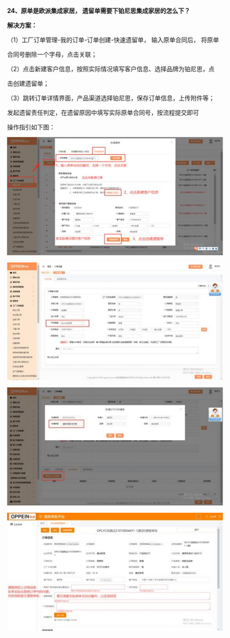 <a name="bookmark24"></a>**24、原单是欧派集成家居， 遗留单需要下铂尼思集成家居的怎么下？**

**解决方案：**

（1）工厂订单管理-我的订单-订单创建-快速遗留单， 输入原单合同后，  将原单

合同号删除一个字母，点击关联；

（2）点击新建客户信息，按照实际情况填写客户信息、选择品牌为铂尼思，点

击创建遗留单；

（3）跳转订单详情界面，产品渠道选择铂尼思，保存订单信息，上传附件等；

发起遗留责任判定，在遗留原因中填写实际原单合同号，按流程提交即可

操作指引如下图：


![](Aspose.Words.256d586b-3954-46d4-8fd0-a69153486d4c.045.jpeg)

![](Aspose.Words.256d586b-3954-46d4-8fd0-a69153486d4c.046.jpeg)


![](Aspose.Words.256d586b-3954-46d4-8fd0-a69153486d4c.047.jpeg)

![](Aspose.Words.256d586b-3954-46d4-8fd0-a69153486d4c.048.jpeg)




